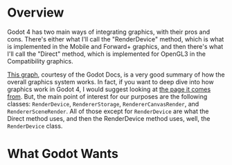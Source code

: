 # Overview

Godot 4 has two main ways of integrating graphics, with their pros and cons. There's either what I'll call the "RenderDevice" method, which is what is implemented in the Mobile and Forward+ graphics, and then there's what I'll call the "Direct" method, which is implemented for OpenGL3 in the Compatibility graphics.

[This graph](https://raw.githubusercontent.com/godotengine/godot-docs/4.0/contributing/development/core_and_modules/img/rendering_architecture_diagram.webp), courtesy of the Godot Docs, is a very good summary of how the overall graphics system works. In fact, if you want to deep dive into how graphics work in Godot 4, I would suggest looking at [the page it comes from](https://docs.godotengine.org/en/4.2/contributing/development/core_and_modules/internal_rendering_architecture.html#core-rendering-classes-architecture). But, the main point of interest for our purposes are the following classes: `RenderDevice`, `RendererStorage`, `RendererCanvasRender`, and `RendererSceneRender`. All of those except for `RenderDevice` are what the Direct method uses, and then the RenderDevice method uses, well, the `RenderDevice` class. 

# What Godot Wants
